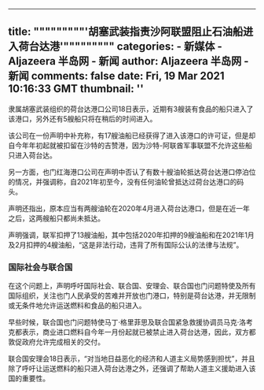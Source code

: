 
---
title: """""""""'胡塞武装指责沙阿联盟阻止石油船进入荷台达港'"""""""""
categories: 
    - 新媒体
    - Aljazeera 半岛网 - 新闻
author: Aljazeera 半岛网 - 新闻
comments: false
date: Fri, 19 Mar 2021 10:16:33 GMT
thumbnail: ''
---

<div>   
<p>隶属胡塞武装组织的荷台达港口公司18日表示，近期有3艘装有食品的船只进入了该港口，另外还有5艘船只将在稍后的时间进入。</p>
<p>该公司在一份声明中补充称，有17艘油船已经获得了进入该港口的许可证，但是却自今年年初起就被扣留在沙特的吉赞港，因为沙特-阿联酋军事联盟不允许这些船只进入荷台达。</p>
<p>另一方面，也门红海港口公司在声明中否认了有数十艘油轮抵达荷台达港口停泊位的情况，并强调称，自2021年初至今，没有任何油轮曾抵达过荷台达港口的码头。</p>
<p>声明还指出，原本应当有两艘油轮在2020年4月进入荷台达港口，但是在近一年之后，这两艘船只都尚未抵达。</p>
<p>声明强调，联军扣押了13艘油船，其中包括2020年扣押的9艘油船和在2021年1月及2月扣押的4艘油船，“这是非法行动，违背了所有国际公认的法律与法规”。</p>
<h3>国际社会与联合国</h3>
<p>在这个问题上，声明呼吁国际社会、联合国、安理会、联合国也门问题特使及所有国际组织，关注也门人民承受的苦难并开放也门港口，特别是荷台达港，并无限制或无条件地允许运送燃料和食品的船只进入。</p>
<p>早些时候，联合国也门问题特使马丁·格里菲思及联合国紧急救援协调员马克·洛考克都表示，商业进口燃料自今年一月份起就已被禁止进入荷台达港，因此，双方都敦促政府允许完成相关的交付。</p>
<p>联合国安理会18日表示，“对当地日益恶化的经济和人道主义局势感到担忧”，并且除了呼吁让运送燃料的船只进入荷台达港之外，还强调了帮助人道主义援助进入该国的重要性。</p>
  
</div>
            